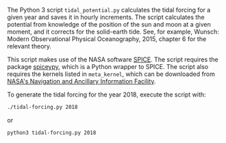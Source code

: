 The Python 3 script `tidal_potential.py` calculates the tidal forcing for a given year and saves it in hourly increments. The script calculates the potential from knowledge of the position of the sun and moon at a given moment, and it corrects for the solid-earth tide. See, for example, Wunsch: Modern Observational Physical Oceanography, 2015, chapter 6 for the relevant theory.

This script makes use of the NASA software [SPICE](https://naif.jpl.nasa.gov/naif/). The script requires the package [spiceypy](https://github.com/AndrewAnnex/SpiceyPy), which is a Python wrapper to SPICE. The script also requires the kernels listed in `meta_kernel`, which can be downloaded from [NASA's Navigation and Ancillary Information Facility](https://naif.jpl.nasa.gov/pub/naif/generic_kernels/).

To generate the tidal forcing for the year 2018, execute the script with:
```bash
./tidal-forcing.py 2018
```
or
```bash
python3 tidal-forcing.py 2018
```
